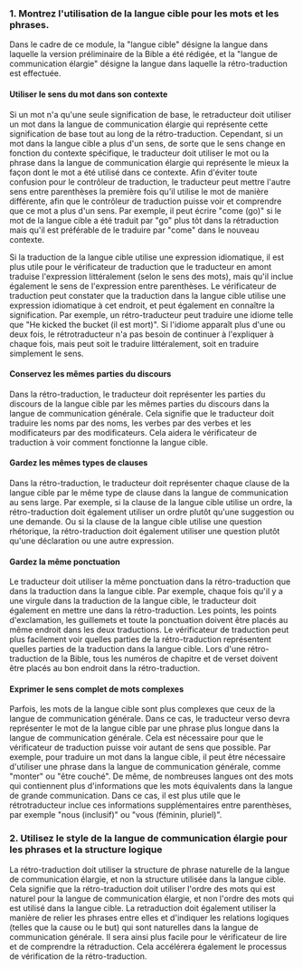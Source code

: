 ### 1. Montrez l'utilisation de la langue cible pour les mots et les phrases.

Dans le cadre de ce module, la "langue cible" désigne la langue dans laquelle la version préliminaire de la Bible a été rédigée, et la "langue de communication élargie" désigne la langue dans laquelle la rétro-traduction est effectuée.

#### Utiliser le sens du mot dans son contexte

Si un mot n'a qu'une seule signification de base, le retraducteur doit utiliser un mot dans la langue de communication élargie qui représente cette signification de base tout au long de la rétro-traduction. Cependant, si un mot dans la langue cible a plus d'un sens, de sorte que le sens change en fonction du contexte spécifique, le traducteur doit utiliser le mot ou la phrase dans la langue de communication élargie qui représente le mieux la façon dont le mot a été utilisé dans ce contexte. Afin d'éviter toute confusion pour le contrôleur de traduction, le traducteur peut mettre l'autre sens entre parenthèses la première fois qu'il utilise le mot de manière différente, afin que le contrôleur de traduction puisse voir et comprendre que ce mot a plus d'un sens. Par exemple, il peut écrire "come (go)" si le mot de la langue cible a été traduit par "go" plus tôt dans la rétraduction mais qu'il est préférable de le traduire par "come" dans le nouveau contexte.

Si la traduction de la langue cible utilise une expression idiomatique, il est plus utile pour le vérificateur de traduction que le traducteur en amont traduise l'expression littéralement (selon le sens des mots), mais qu'il inclue également le sens de l'expression entre parenthèses. Le vérificateur de traduction peut constater que la traduction dans la langue cible utilise une expression idiomatique à cet endroit, et peut également en connaître la signification. Par exemple, un rétro-traducteur peut traduire une idiome telle que "He kicked the bucket (il est mort)". Si l'idiome apparaît plus d'une ou deux fois, le rétrotraducteur n'a pas besoin de continuer à l'expliquer à chaque fois, mais peut soit le traduire littéralement, soit en traduire simplement le sens.

#### Conservez les mêmes parties du discours

Dans la rétro-traduction, le traducteur doit représenter les parties du discours de la langue cible par les mêmes parties du discours dans la langue de communication générale. Cela signifie que le traducteur doit traduire les noms par des noms, les verbes par des verbes et les modificateurs par des modificateurs. Cela aidera le vérificateur de traduction à voir comment fonctionne la langue cible.

#### Gardez les mêmes types de clauses

Dans la rétro-traduction, le traducteur doit représenter chaque clause de la langue cible par le même type de clause dans la langue de communication au sens large. Par exemple, si la clause de la langue cible utilise un ordre, la rétro-traduction doit également utiliser un ordre plutôt qu'une suggestion ou une demande. Ou si la clause de la langue cible utilise une question rhétorique, la rétro-traduction doit également utiliser une question plutôt qu'une déclaration ou une autre expression.

#### Gardez la même ponctuation

Le traducteur doit utiliser la même ponctuation dans la rétro-traduction que dans la traduction dans la langue cible. Par exemple, chaque fois qu'il y a une virgule dans la traduction de la langue cible, le traducteur doit également en mettre une dans la rétro-traduction. Les points, les points d'exclamation, les guillemets et toute la ponctuation doivent être placés au même endroit dans les deux traductions. Le vérificateur de traduction peut plus facilement voir quelles parties de la rétro-traduction représentent quelles parties de la traduction dans la langue cible. Lors d'une rétro-traduction de la Bible, tous les numéros de chapitre et de verset doivent être placés au bon endroit dans la rétro-traduction.

#### Exprimer le sens complet de mots complexes

Parfois, les mots de la langue cible sont plus complexes que ceux de la langue de communication générale. Dans ce cas, le traducteur verso devra représenter le mot de la langue cible par une phrase plus longue dans la langue de communication générale. Cela est nécessaire pour que le vérificateur de traduction puisse voir autant de sens que possible. Par exemple, pour traduire un mot dans la langue cible, il peut être nécessaire d'utiliser une phrase dans la langue de communication générale, comme "monter" ou "être couché". De même, de nombreuses langues ont des mots qui contiennent plus d'informations que les mots équivalents dans la langue de grande communication. Dans ce cas, il est plus utile que le rétrotraducteur inclue ces informations supplémentaires entre parenthèses, par exemple "nous (inclusif)" ou "vous (féminin, pluriel)".

### 2. Utilisez le style de la langue de communication élargie pour les phrases et la structure logique

La rétro-traduction doit utiliser la structure de phrase naturelle de la langue de communication élargie, et non la structure utilisée dans la langue cible. Cela signifie que la rétro-traduction doit utiliser l'ordre des mots qui est naturel pour la langue de communication élargie, et non l'ordre des mots qui est utilisé dans la langue cible. La retraduction doit également utiliser la manière de relier les phrases entre elles et d'indiquer les relations logiques (telles que la cause ou le but) qui sont naturelles dans la langue de communication générale. Il sera ainsi plus facile pour le vérificateur de lire et de comprendre la rétraduction. Cela accélérera également le processus de vérification de la rétro-traduction.
